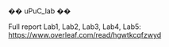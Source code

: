 �� uPuC_lab ��

Full report Lab1, Lab2, Lab3, Lab4, Lab5:
https://www.overleaf.com/read/hgwtkcqfzwyd
